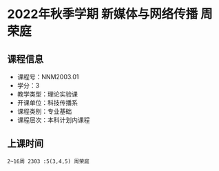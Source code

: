 # 2022年秋季学期 新媒体与网络传播 周荣庭






## 课程信息

- 课程号：NNM2003.01
- 学分：3
- 教学类型：理论实验课
- 开课单位：科技传播系
- 课程类别：专业基础
- 课程层次：本科计划内课程

## 上课时间

```
2~16周 2303 :5(3,4,5) 周荣庭
```

